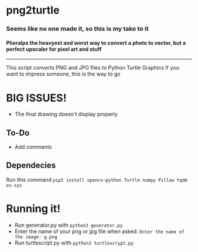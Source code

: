 # png2turtle

### Seems like no one made it, so this is my take to it

#### Pheralps the heavyest and worst way to convert a photo to vector, but a perfect upscaler for pixel art and stuff

---

This script converts PNG and JPG files to Python Turtle Graphics
If you want to impress someone, this is the way to go

# BIG **ISSUES!**
* The final drawing doesn't display properly

## To-Do
* Add comments

## Dependecies
Run this command
    `pip3 install opencv-python Turtle numpy Pillow tqdm os-sys`
    
# Running it!
* Run generator.py with `python3 generator.py` 
* Enter the name of your png or jpg file when asked: `Enter the name of the image: g.png`
* Run turtlescript.py with `python3 turtlescrypt.py`
